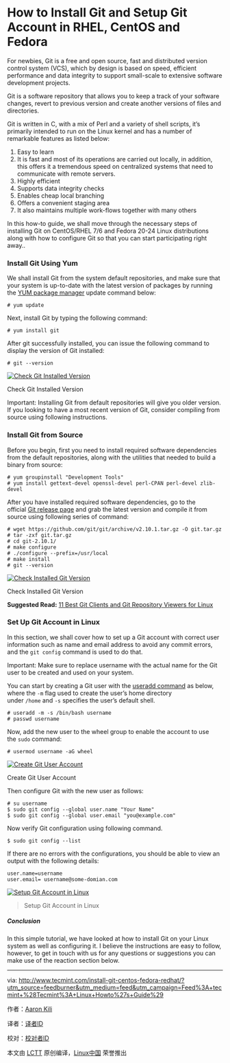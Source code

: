 How to Install Git and Setup Git Account in RHEL, CentOS and Fedora
=========

For newbies, Git is a free and open source, fast and distributed version control system (VCS), which by design is based on speed, efficient performance and data integrity to support small-scale to extensive software development projects.

Git is a software repository that allows you to keep a track of your software changes, revert to previous version and create another versions of files and directories.

Git is written in C, with a mix of Perl and a variety of shell scripts, it’s primarily intended to run on the Linux kernel and has a number of remarkable features as listed below:

1.  Easy to learn
2.  It is fast and most of its operations are carried out locally, in addition, this offers it a tremendous speed on centralized systems that need to communicate with remote servers.
3.  Highly efficient
4.  Supports data integrity checks
5.  Enables cheap local branching
6.  Offers a convenient staging area
7.  It also maintains multiple work-flows together with many others

In this how-to guide, we shall move through the necessary steps of installing Git on CentOS/RHEL 7/6 and Fedora 20-24 Linux distributions along with how to configure Git so that you can start participating right away..

### Install Git Using Yum

We shall install Git from the system default repositories, and make sure that your system is up-to-date with the latest version of packages by running the [YUM package manager][8] update command below:

```
# yum update

```

Next, install Git by typing the following command:

```
# yum install git 

```

After git successfully installed, you can issue the following command to display the version of Git installed:

```
# git --version 

```

[![Check Git Installed Version](http://www.tecmint.com/wp-content/uploads/2016/10/Check-Git-Version.png)][7]

Check Git Installed Version

Important: Installing Git from default repositories will give you older version. If you looking to have a most recent version of Git, consider compiling from source using following instructions.

### Install Git from Source

Before you begin, first you need to install required software dependencies from the default repositories, along with the utilities that needed to build a binary from source:

```
# yum groupinstall "Development Tools"
# yum install gettext-devel openssl-devel perl-CPAN perl-devel zlib-devel

```

After you have installed required software dependencies, go to the official [Git release page][6] and grab the latest version and compile it from source using following series of command:

```
# wget https://github.com/git/git/archive/v2.10.1.tar.gz -O git.tar.gz
# tar -zxf git.tar.gz
# cd git-2.10.1/
# make configure
# ./configure --prefix=/usr/local
# make install
# git --version

```

[![Check Installed Git Version](http://www.tecmint.com/wp-content/uploads/2016/10/Check-Git-Source-Version.png)][5]

Check Installed Git Version

**Suggested Read:** [11 Best Git Clients and Git Repository Viewers for Linux][4]

### Set Up Git Account in Linux

In this section, we shall cover how to set up a Git account with correct user information such as name and email address to avoid any commit errors, and the `git config` command is used to do that.

Important: Make sure to replace username with the actual name for the Git user to be created and used on your system.

You can start by creating a Git user with the [useradd command][3] as below, where the `-m` flag used to create the user’s home directory under `/home` and `-s` specifies the user’s default shell.

```
# useradd -m -s /bin/bash username 
# passwd username

```

Now, add the new user to the wheel group to enable the account to use the `sudo` command:

```
# usermod username -aG wheel 

```

[![Create Git User Account](http://www.tecmint.com/wp-content/uploads/2016/10/Create-Git-User-Account.png)][2]

Create Git User Account

Then configure Git with the new user as follows:

```
# su username 
$ sudo git config --global user.name "Your Name"
$ sudo git config --global user.email "you@example.com"

```

Now verify Git configuration using following command.

```
$ sudo git config --list 

```

If there are no errors with the configurations, you should be able to view an output with the following details:

```
user.name=username
user.email= username@some-domian.com

```

[![Setup Git Account in Linux](http://www.tecmint.com/wp-content/uploads/2016/10/Setup-Git-Account.png)][1]
>Setup Git Account in Linux

##### Conclusion

In this simple tutorial, we have looked at how to install Git on your Linux system as well as configuring it. I believe the instructions are easy to follow, however, to get in touch with us for any questions or suggestions you can make use of the reaction section below.

--------------------------------------------------------------------------------

via: http://www.tecmint.com/install-git-centos-fedora-redhat/?utm_source=feedburner&utm_medium=feed&utm_campaign=Feed%3A+tecmint+%28Tecmint%3A+Linux+Howto%27s+Guide%29

作者：[Aaron Kili ][a]

译者：[译者ID](https://github.com/译者ID)

校对：[校对者ID](https://github.com/校对者ID)

本文由 [LCTT](https://github.com/LCTT/TranslateProject) 原创编译，[Linux中国](https://linux.cn/) 荣誉推出

[a]:http://www.tecmint.com/author/aaronkili/
[1]:http://www.tecmint.com/wp-content/uploads/2016/10/Setup-Git-Account.png
[2]:http://www.tecmint.com/wp-content/uploads/2016/10/Create-Git-User-Account.png
[3]:http://www.tecmint.com/add-users-in-linux/
[4]:http://www.tecmint.com/best-gui-git-clients-git-repository-viewers-for-linux/
[5]:http://www.tecmint.com/wp-content/uploads/2016/10/Check-Git-Source-Version.png
[6]:https://github.com/git/git/releases
[7]:http://www.tecmint.com/wp-content/uploads/2016/10/Check-Git-Version.png
[8]:http://www.tecmint.com/20-linux-yum-yellowdog-updater-modified-commands-for-package-mangement/
